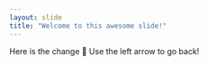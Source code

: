 ```yaml
---
layout: slide
title: "Welcome to this awesome slide!"
---
```

Here is the change :thinking:
Use the left arrow to go back!
